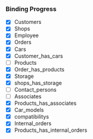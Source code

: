 ### Binding Progress
 - [x] Customers
 - [x] Shops
 - [x] Employee 
 - [x] Orders
 - [x] Cars
 - [x] Customer_has_cars
 - [ ] Products
 - [x] Order_has_products
 - [x] Storage
 - [x] shops_has_storage
 - [ ] Contact_persons
 - [ ] Associates
 - [x] Products_has_associates
 - [x] Car_models
 - [x] compatibilitys
 - [x] Internal_orders
 - [x] Products_has_internal_orders
